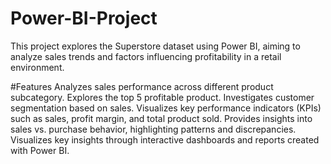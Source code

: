 # Power-BI-Project
This project explores the Superstore dataset using Power BI, aiming to analyze sales trends and factors influencing profitability in a retail environment.

#Features
Analyzes sales performance across different product subcategory.
Explores the top 5 profitable product.
Investigates customer segmentation based on sales.
Visualizes key performance indicators (KPIs) such as sales, profit margin, and total product sold.
Provides insights into sales vs. purchase behavior, highlighting patterns and discrepancies.
Visualizes key insights through interactive dashboards and reports created with Power BI.

